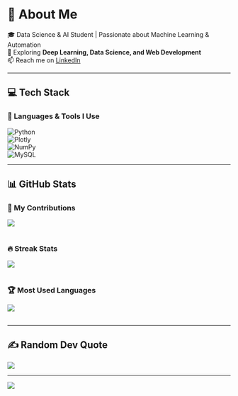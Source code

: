 # 💫 About Me  
🎓 Data Science & AI Student | Passionate about Machine Learning & Automation  
🔎 Exploring **Deep Learning, Data Science, and Web Development**  
📫 Reach me on [LinkedIn](https://www.linkedin.com/in/josh-mathew-730790227/) 

---

## 💻 Tech Stack  
### 🧠 Languages & Tools I Use  
![Python](https://img.shields.io/badge/python-3670A0?style=for-the-badge&logo=python&logoColor=ffdd54)  
![Plotly](https://img.shields.io/badge/Plotly-%233F4F75.svg?style=for-the-badge&logo=plotly&logoColor=white)  
![NumPy](https://img.shields.io/badge/numpy-%23013243.svg?style=for-the-badge&logo=numpy&logoColor=white)  
![MySQL](https://img.shields.io/badge/mysql-%2300f.svg?style=for-the-badge&logo=mysql&logoColor=white)  

---

## 📊 GitHub Stats  
### 🚀 My Contributions  
![](https://github-readme-stats.vercel.app/api?username=j-mathewxz&theme=dark&hide_border=true&include_all_commits=false&count_private=true)  
<br/>

### 🔥 Streak Stats  
![](https://github-readme-streak-stats.herokuapp.com/?user=j-mathewxz&theme=dark&hide_border=true)  
<br/>

### 🏆 Most Used Languages  
![](https://github-readme-stats.vercel.app/api/top-langs/?username=j-mathewxz&theme=dark&hide_border=true&include_all_commits=false&count_private=true&layout=compact)  
<br/>

---

## ✍️ Random Dev Quote  
![](https://quotes-github-readme.vercel.app/api?type=horizontal&theme=radical)  

---

[![](https://visitcount.itsvg.in/api?id=j-mathewxz&icon=0&color=0)](https://visitcount.itsvg.in)
